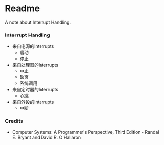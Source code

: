 # Readme
A note about Interrupt Handling.

### Interrupt Handling
- 来自电源的Interrupts
  - 启动
  - 停止
- 来自处理器的Interrupts
  - 中止
  - 缺页
  - 系统调用
- 来自定时器的Interrupts
  - 心跳
- 来自外设的Interrupts
  - 中断

### Credits
- Computer Systems: A Programmer's Perspective, Third Edition - Randal E. Bryant and David R. O'Hallaron
